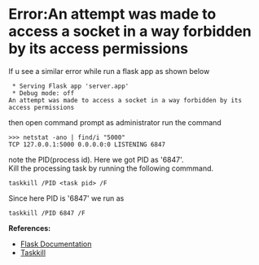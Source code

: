 # Error:An attempt was made to access a socket in a way forbidden by its access permissions 
If u see a similar error while run a flask app as shown below
```
 * Serving Flask app 'server.app'
 * Debug mode: off
An attempt was made to access a socket in a way forbidden by its access permissions
``` 
then open command prompt as administrator
run the command
~~~
>>> netstat -ano | find/i "5000"
TCP 127.0.0.1:5000 0.0.0.0:0 LISTENING 6847
~~~
note the PID(process id). Here we got PID as '6847'.\
Kill the processing task by running the following
commmand.
```
taskkill /PID <task pid> /F
```
Since here PID is '6847' we run as
```
taskkill /PID 6847 /F
```
**References:**
- [Flask Documentation](https://flask.palletsprojects.com/en/2.3.x/server/)
- [Taskkill](https://learn.microsoft.com/en-us/windows-server/administration/windows-commands/taskkill)

